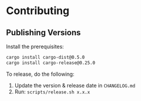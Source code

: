 # Contributing

## Publishing Versions

Install the prerequisites:

```bash
cargo install cargo-dist@0.5.0
cargo install cargo-release@0.25.0
```

To release, do the following:

1. Update the version & release date in `CHANGELOG.md`
2. Run: `scripts/release.sh x.x.x`
